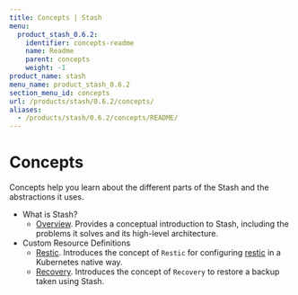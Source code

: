 ```yaml
---
title: Concepts | Stash
menu:
  product_stash_0.6.2:
    identifier: concepts-readme
    name: Readme
    parent: concepts
    weight: -1
product_name: stash
menu_name: product_stash_0.6.2
section_menu_id: concepts
url: /products/stash/0.6.2/concepts/
aliases:
  - /products/stash/0.6.2/concepts/README/
---
```

# Concepts

Concepts help you learn about the different parts of the Stash and the abstractions it uses.

- What is Stash?
  - [Overview](/docs/concepts/what-is-stash/overview.md). Provides a conceptual introduction to Stash, including the problems it solves and its high-level architecture.
- Custom Resource Definitions
  - [Restic](/docs/concepts/crds/restic.md). Introduces the concept of `Restic` for configuring [restic](https://restic.net) in a Kubernetes native way.
  - [Recovery](/docs/concepts/crds/recovery.md). Introduces the concept of `Recovery` to restore a backup taken using Stash.
